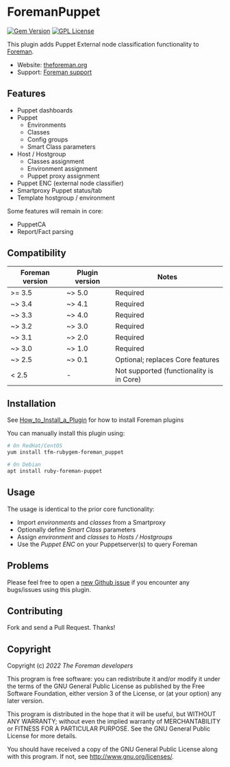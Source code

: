 # ForemanPuppet

[![Gem Version](https://img.shields.io/gem/v/foreman_puppet.svg)](https://rubygems.org/gems/foreman_puppet)
[![GPL License](https://img.shields.io/github/license/theforeman/foreman_puppet.svg)](https://github.com/theforeman/foreman_puppet/blob/master/LICENSE)

This plugin adds Puppet External node classification functionality to [Foreman](https://theforeman.org).

* Website: [theforeman.org](http://theforeman.org)
* Support: [Foreman support](http://theforeman.org/support.html)

## Features

* Puppet dashboards
* Puppet
  * Environments
  * Classes
  * Config groups
  * Smart Class parameters
* Host / Hostgroup
  * Classes assignment
  * Environment assignment
  * Puppet proxy assignment
* Puppet ENC (external node classifier)
* Smartproxy Puppet status/tab
* Template hostgroup / environment

Some features will remain in core:

* PuppetCA
* Report/Fact parsing

## Compatibility

|Foreman version|Plugin version|Notes                                     |
|---------------|--------------|------------------------------------------|
| >= 3.5        | ~> 5.0       | Required                                 |
| ~> 3.4        | ~> 4.1       | Required                                 |
| ~> 3.3        | ~> 4.0       | Required                                 |
| ~> 3.2        | ~> 3.0       | Required                                 |
| ~> 3.1        | ~> 2.0       | Required                                 |
| ~> 3.0        | ~> 1.0       | Required                                 |
| ~> 2.5        | ~> 0.1       | Optional; replaces Core features         |
| < 2.5         | -            | Not supported (functionality is in Core) |

## Installation

See [How_to_Install_a_Plugin](https://theforeman.org/plugins/#2.Installation)
for how to install Foreman plugins

You can manually install this plugin using:

```sh
# On RedHat/CentOS
yum install tfm-rubygem-foreman_puppet

# On Debian
apt install ruby-foreman-puppet
```

## Usage

The usage is identical to the prior core functionality:

* Import *environments* and *classes* from a Smartproxy
* Optionally define *Smart Class* parameters
* Assign *environment* and *classes* to *Hosts / Hostgroups*
* Use the *Puppet ENC* on your Puppetserver(s) to query Foreman

## Problems

Please feel free to open a [new Github issue](https://github.com/theforeman/foreman_puppet/issues/new)
if you encounter any bugs/issues using this plugin.

## Contributing

Fork and send a Pull Request. Thanks!

## Copyright

Copyright (c) *2022* *The Foreman developers*

This program is free software: you can redistribute it and/or modify
it under the terms of the GNU General Public License as published by
the Free Software Foundation, either version 3 of the License, or
(at your option) any later version.

This program is distributed in the hope that it will be useful,
but WITHOUT ANY WARRANTY; without even the implied warranty of
MERCHANTABILITY or FITNESS FOR A PARTICULAR PURPOSE.  See the
GNU General Public License for more details.

You should have received a copy of the GNU General Public License
along with this program.  If not, see <http://www.gnu.org/licenses/>.
